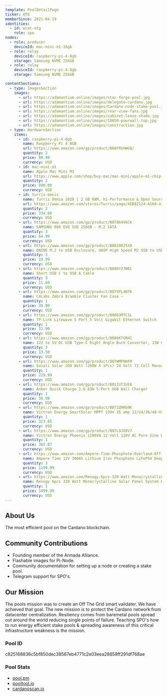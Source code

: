 ```yaml
---
template: PoolDetailPage
ticker: OTG
memberSince: 2021-04-19
identities:
  - id: wcat-otg
    role: spo
nodes:
  - role: producer
    deviceId: mac-mini-m1-16gb
  - role: relay
    deviceId: raspberry-pi-4-8gb
    storage: Samsung NVME 256GB
  - role: relay
    deviceId: raspberry-pi-4-8gb
    storage: Samsung NVME 256GB

contentSections:
  - type: ImagesSection
    images:
      - url: https://adamantium.online/images/star-forge-pool.jpg
      - url: https://adamantium.online/images/delegate-cardano.jpg
      - url: https://adamantium.online/images/Cardano-node-stake-pool.jpg
      - url: https://adamantium.online/images/rear-view-fans.jpg
      - url: https://adamantium.online/images/cabinet-lense-shade.jpg
      - url: https://adamantium.online/images/18650-powrwall-top.jpg
      - url: https://adamantium.online/images/construction.jpg
  - type: HardwareSection
    items:
      - id: raspberry-pi-4-8gb
        name: Raspberry Pi 4 8GB
        url: https://www.amazon.com/gp/product/B08FRSHWGQ/
        quantity: 2
        price: 89.99
        currency: USD
      - id: mac-mini-m1
        name: Apple Mac Mini M1
        url: https://www.apple.com/shop/buy-mac/mac-mini/apple-m1-chip-with-8-core-cpu-and-8-core-gpu-256gb
        quantity: 2
        price: 800.00
        currency: USD
      - id: turris-omnis
        name: Turris Omnia 2020 | 2 GB RAM, hi-Performance & Open Source Router
        url: https://www.amazon.com/stores/Turris/page/4EB82124-A160-4117-9404-00DA2DF8FE26
        quantity: 2
        price: 334.00
        currency: USD
      - url: https://www.amazon.com/gp/product/B07864V6CK
        name: SAMSUNG 860 EVO SSD 250GB - M.2 SATA
        quantity: 3
        price: 64.99
        currency: USD
      - url: https://www.amazon.com/gp/product/B0828R25XD
        name: QNINE M.2 to USB Enclosure, UASP High Speed M2 SSD to USB C Adapter
        quantity: 3
        price: 19.99
        currency: USD
      - url: https://www.amazon.com/gp/product/B08KY27W6C
        name: Short USB C to USB A Cable
        quantity: 3
        price: 11.69
        currency: USD
      - url: https://www.amazon.com/gp/product/B07VPL4B7K
        name: C4Labs Zebra Bramble Cluster Fan Case –
        quantity: 1
        price: 39.99
        currency: USD
      - url: https://www.amazon.com/gp/product/B0863M7C1L
        name: TP-Link Litewave 5 Port 5 Volt Gigabit Ethernet Switch
        quantity: 1
        price: 12.99
        currency: USD
      - url: https://www.amazon.com/gp/product/B086KTGRH1
        name: 12V to 5V DC USB Type-C Right Angle Buck Converter, 15W Output, 3A
        quantity: 3
        price: 13.50
        currency: USD
      - url: https://www.amazon.com/gp/product/B07WMFNHFM
        name: Sonali Solar 200 Watt (200W X 1Pcs) 24 Volt 72 Cell Monocrystalline (Mono) Solar Panel
        quantity: 1
        price: 229.99
        currency: USD
      - url: https://www.amazon.com/gp/product/B01IUTIUEA
        name: Anker Quick Charge 3.0 63W 5-Port USB Wall Charger
        quantity: 1
        price: 39.99
        currency: USD
      - url: https://www.amazon.com/gp/product/B073ZHRG9K
        name: Victron Energy SmartSolar MPPT 150V 35 amp 12/24/36/48-Volt Solar Charge Controller (Bluetooth)
        quantity: 1
        price: 323.85
        currency: USD
      - url: https://www.amazon.com/gp/product/B07L9JG9V7
        name: Victron Energy Phoenix 1200VA 12-Volt 120V AC Pure Sine Wave Inverter
        quantity: 1
        price: 362.07
        currency: USD
      - url: https://www.amazon.com/Ampere-Time-Phosphate-Overland-Off-Grid/dp/B08K7HZ6KZ/
        name: Ampere Time 12V 300Ah Lithium Iron Phosphate LiFePO4 Deep Cycle Battery
        quantity: 3
        price: 1199.99
        currency: USD
      - url: https://www.amazon.com/Renogy-6pcs-320-Watt-Monocrystalline/dp/B08D6G6996
        name: Renogy 6pcs 320 Watt Monocrystalline Solar Panel System Kit
        quantity: 1
        price: 1499.99
        currency: USD
---
```


## About Us

The most efficient pool on the Cardano blockchain.


## Community Contributions

- Founding member of the Armada Alliance.
- Flashable images for Pi-Node.
- Community documentation for setting up a node or creating a stake pool.
- Telegram support for SPO's.

## Our Mission

The pools mission was to create an Off The Grid smart validater. We have achieved that goal. The new mission is to protect the Cardano network from datacenter centralization. Resiliency comes from baremetal pools spread out around the world reducing single points of failure. Teaching SPO's how to run energy efficient stake pools & spreading awareness of this critical infrastructure weakness is the mission.

### Pool ID

c825168836c5bf850dec38567eb4771c2e03eea28658ff291df768ae

### Pool Stats

- [pool.pm](https://pool.pm/c825168836c5bf850dec38567eb4771c2e03eea28658ff291df768ae)
- [pooltool.io](https://pooltool.io/pool/c825168836c5bf850dec38567eb4771c2e03eea28658ff291df768ae)
- [cardanoscan.io](https://cardanoscan.io/pool/c825168836c5bf850dec38567eb4771c2e03eea28658ff291df768ae)